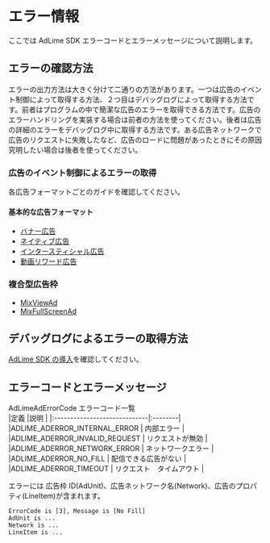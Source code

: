# エラー情報

ここでは AdLime SDK エラーコードとエラーメッセージについて説明します。

## エラーの確認方法

エラーの出力方法は大きく分けて二通りの方法があります。一つは広告のイベント制御によって取得する方法、２つ目はデバッグログによって取得する方法です。前者はプログラムの中で簡潔な広告のエラーを取得できる方法です。広告のエラーハンドリングを実装する場合は前者の方法を使ってください。後者は広告の詳細のエラーをデバッグログ中に取得する方法です。ある広告ネットワークで広告のリクエストに失敗したなど、広告のロードに問題があったときにその原因究明したい場合は後者を使ってください。

### 広告のイベント制御によるエラーの取得

各広告フォーマットごとのガイドを確認してください。

#### 基本的な広告フォーマット

- [バナー広告](./banner.md#広告イベント)
- [ネイティブ広告](./native.md#広告イベント)
- [インタースティシャル広告](./Interstitial.md#広告イベント)
- [動画リワード広告](./rewarded.md#広告イベント)

### 複合型広告枠
- [MixViewAd](./mixviewad.md#広告イベント)
- [MixFullScreenAd](./mixfullscreenad.md#広告イベント)

## デバッグログによるエラーの取得方法

[AdLime SDK の導入](./init.md#初期化)を確認してください。


## エラーコードとエラーメッセージ

AdLimeAdErrorCode エラーコード一覧  
|定義                           |説明    |
|:-----------------------------|:--------|
|ADLIME_ADERROR_INTERNAL_ERROR  | 内部エラー |
|ADLIME_ADERROR_INVALID_REQUEST | リクエストが無効 |
|ADLIME_ADERROR_NETWORK_ERROR   | ネットワークエラー |
|ADLIME_ADERROR_NO_FILL         | 配信できる広告がない    |
|ADLIME_ADERROR_TIMEOUT         | リクエスト　タイムアウト |

エラーには 広告枠 ID(AdUnit)、広告ネットワーク名(Network)、広告のプロパティ(LineItem)が含まれます。

```
ErrorCode is [3], Message is [No Fill]
AdUnit is ...
Network is ...
LineItem is ...
```


